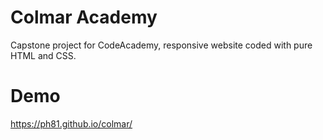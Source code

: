 # Colmar Academy

Capstone project for CodeAcademy, 
responsive website coded with pure HTML and CSS. 

# Demo
https://ph81.github.io/colmar/
